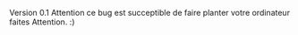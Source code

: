 Version 0.1
Attention ce bug est succeptible de faire planter votre ordinateur faites Attention. :)
